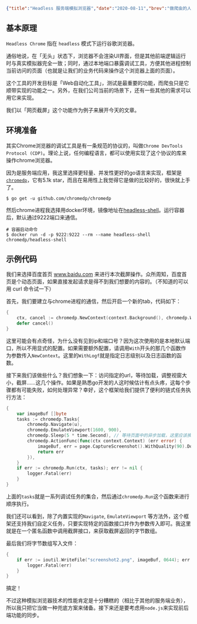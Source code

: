 ```json lw-blog-meta
{"title":"Headless 服务端模拟浏览器","date":"2020-08-11","brev":"做爬虫的人肯定知道selenium这个框架，但是我们今天要介绍的来自于chrome家族的Headless工具比它更加强大。","tags":["Golang","中间件"],"path":"blog/2020/200811-Headless模拟浏览器.md"}
```


## 基本原理

`Headless Chrome` 指在 `headless` 模式下运行谷歌浏览器。

通俗地说，在「无头」状态下，浏览器不会渲染UI界面，但是其他前端逻辑运行时与真实模拟器完全一致；同时，通过本地端口暴露调试工具，方便其他进程控制当前访问的页面（也就是让我们的业务代码来操作这个浏览器上面的页面）。

这个工具的开发目标是「Web自动化工具」，测试是最重要的功能，而爬虫只是它顺带实现的功能之一。另外，在我们公司当前的场景下，还有一些其他的需求可以用它来实现。

我们以「网页截屏」这个功能作为例子来展开今天的文章。

## 环境准备

其实Chrome浏览器的调试工具是有一条规范的协议的，叫做`Chrome DevTools Protocol (CDP)`。理论上说，任何编程语言，都可以使用实现了这个协议的库来操作chrome浏览器。

因为是服务端应用，我这里选择更轻量、并发性更好的go语言来实现，框架是[`chromedp`](https://github.com/chromedp/chromedp)，它有5.1k star，而且在易用性上我觉得它是做的比较好的，很快就上手了。

```shell
$ go get -u github.com/chromedp/chromedp
```

然后chrome进程我选择用docker环境，镜像地址在[headless-shell](https://hub.docker.com/r/chromedp/headless-shell/)。运行容器后，默认通过9222端口来通信。

```shell
# 容器启动命令
$ docker run -d -p 9222:9222 --rm --name headless-shell chromedp/headless-shell
```

## 示例代码

我们来选择百度首页 www.baidu.com 来进行本次截屏操作。众所周知，百度首页是个动态页面，如果直接发起请求是得不到我们想要的内容的。（不知道的可以用 curl 命令试一下）

首先，我们要建立与chrome进程的通信，然后开启一个新的tab，代码如下：

```go
{
    ctx, cancel := chromedp.NewContext(context.Background(), chromedp.WithLogf(logger.Printf))
    defer cancel()
}
```

这里可能会有点奇怪，为什么没有见到ip和端口号？因为这次使用的是本地默认端口，所以不用显式的配置。如果需要额外配置，请调用`With`开头的那几个函数作为参数传入`NewContext`。这里的`WithLogf`就是指定日志级别以及日志函数的函数。

接下来我们该做些什么？我们想象一下：访问指定的url，等待加载，调整视窗大小，截屏……这几个操作。如果是熟悉go开发的人这时候估计有点头疼，这每个步骤都有可能失败，如何处理异常？幸好，这个框架给我们提供了便利的链式任务执行方法：

```go
{
    var imageBuf []byte
	tasks := chromedp.Tasks{
		chromedp.Navigate(u),
		chromedp.EmulateViewport(1600, 900),
		chromedp.Sleep(5 * time.Second), // 等待页面中的异步加载，这里应该换成更稳固的逻辑。
		chromedp.ActionFunc(func(ctx context.Context) (err error) {
			imageBuf, err = page.CaptureScreenshot().WithQuality(90).Do(ctx)
			return err
		}),
	}
	if err := chromedp.Run(ctx, tasks); err != nil {
		logger.Fatal(err)
	}
}
```

上面的`tasks`就是一系列调试任务的集合，然后通过`chromedp.Run`这个函数来进行顺序执行。

我们还可以看到，除了内置实现的`Navigate`, `EmulateViewport` 等方法外，这个框架还支持我们自定义任务，只要实现特定的函数接口并作为参数传入即可。我这里就是在一个匿名函数中调用截屏接口，来获取截屏返回的字节数组。

最后我们将字节数组写入文件：

```go
{
    if err := ioutil.WriteFile("screenshot2.png", imageBuf, 0644); err != nil {
		logger.Fatal(err)
	}
}
```

搞定！

不过这种模拟浏览器技术的性能肯定是十分糟糕的（相比于其他的服务端业务），所以我只把它当做一种兜底方案来储备。接下来还是要考虑用`node.js`来实现前后端功能的同步。

